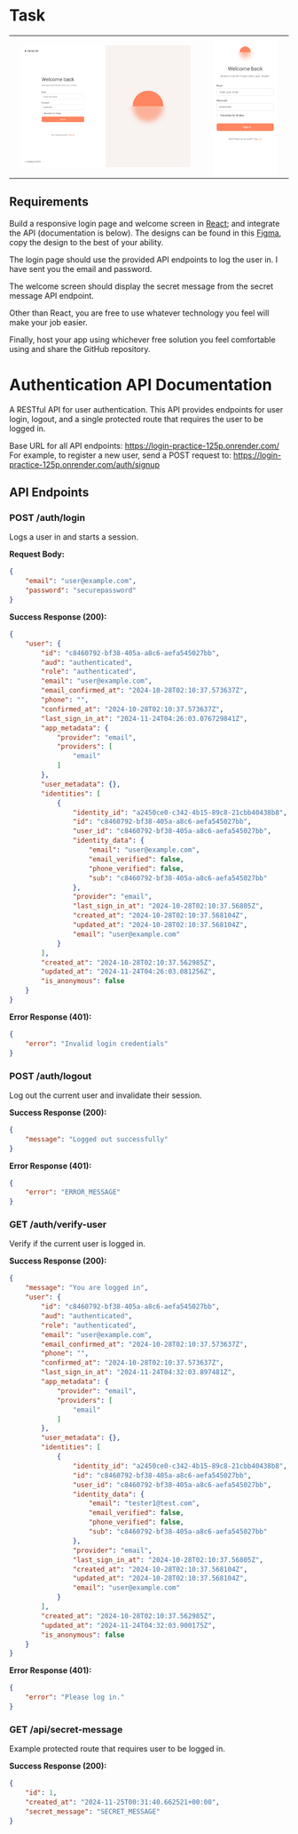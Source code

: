 # Task

<table>
  <tr>
    <td style="padding: 0 20px;"><img src="images/login_desktop.png"></td>
    <td style="padding: 0 20px;"><img src="images/login_mobile.png"></td>
  </tr>
</table>

## Requirements
Build a responsive login page and welcome screen in [React](https://react.dev/); and integrate the API (documentation is below). The designs can be found in this [Figma](https://www.figma.com/design/0cz9VnEOKG9fCUwGAnbsqM/Login?t=iXBhhKkqChyMq3Pt-1), copy the design to the best of your ability.

The login page should use the provided API endpoints to log the user in. I have sent you the email and password.

The welcome screen should display the secret message from the secret message API endpoint.

Other than React, you are free to use whatever technology you feel will make your job easier.

Finally, host your app using whichever free solution you feel comfortable using and share the GitHub repository.

# Authentication API Documentation

A RESTful API for user authentication. This API provides endpoints for user login, logout, and a single protected route that requires the user to be logged in.

Base URL for all API endpoints: https://login-practice-125p.onrender.com/
For example, to register a new user, send a POST request to: https://login-practice-125p.onrender.com/auth/signup

## API Endpoints

### POST /auth/login
Logs a user in and starts a session.

**Request Body:**
```json
{
    "email": "user@example.com",
    "password": "securepassword"
}
```

**Success Response (200):**
```json
{
    "user": {
        "id": "c8460792-bf38-405a-a8c6-aefa545027bb",
        "aud": "authenticated",
        "role": "authenticated",
        "email": "user@example.com",
        "email_confirmed_at": "2024-10-28T02:10:37.573637Z",
        "phone": "",
        "confirmed_at": "2024-10-28T02:10:37.573637Z",
        "last_sign_in_at": "2024-11-24T04:26:03.076729841Z",
        "app_metadata": {
            "provider": "email",
            "providers": [
                "email"
            ]
        },
        "user_metadata": {},
        "identities": [
            {
                "identity_id": "a2450ce0-c342-4b15-89c8-21cbb40438b8",
                "id": "c8460792-bf38-405a-a8c6-aefa545027bb",
                "user_id": "c8460792-bf38-405a-a8c6-aefa545027bb",
                "identity_data": {
                    "email": "user@example.com",
                    "email_verified": false,
                    "phone_verified": false,
                    "sub": "c8460792-bf38-405a-a8c6-aefa545027bb"
                },
                "provider": "email",
                "last_sign_in_at": "2024-10-28T02:10:37.56805Z",
                "created_at": "2024-10-28T02:10:37.568104Z",
                "updated_at": "2024-10-28T02:10:37.568104Z",
                "email": "user@example.com"
            }
        ],
        "created_at": "2024-10-28T02:10:37.562985Z",
        "updated_at": "2024-11-24T04:26:03.081256Z",
        "is_anonymous": false
    }
}
```

**Error Response (401):**
```json
{
    "error": "Invalid login credentials"
}
```

### POST /auth/logout
Log out the current user and invalidate their session.

**Success Response (200):**
```json
{
    "message": "Logged out successfully"
}
```

**Error Response (401):**
```json
{
    "error": "ERROR_MESSAGE"
}
```

### GET /auth/verify-user

Verify if the current user is logged in.

**Success Response (200):**
```json
{
    "message": "You are logged in",
    "user": {
        "id": "c8460792-bf38-405a-a8c6-aefa545027bb",
        "aud": "authenticated",
        "role": "authenticated",
        "email": "user@example.com",
        "email_confirmed_at": "2024-10-28T02:10:37.573637Z",
        "phone": "",
        "confirmed_at": "2024-10-28T02:10:37.573637Z",
        "last_sign_in_at": "2024-11-24T04:32:03.897481Z",
        "app_metadata": {
            "provider": "email",
            "providers": [
                "email"
            ]
        },
        "user_metadata": {},
        "identities": [
            {
                "identity_id": "a2450ce0-c342-4b15-89c8-21cbb40438b8",
                "id": "c8460792-bf38-405a-a8c6-aefa545027bb",
                "user_id": "c8460792-bf38-405a-a8c6-aefa545027bb",
                "identity_data": {
                    "email": "tester1@test.com",
                    "email_verified": false,
                    "phone_verified": false,
                    "sub": "c8460792-bf38-405a-a8c6-aefa545027bb"
                },
                "provider": "email",
                "last_sign_in_at": "2024-10-28T02:10:37.56805Z",
                "created_at": "2024-10-28T02:10:37.568104Z",
                "updated_at": "2024-10-28T02:10:37.568104Z",
                "email": "user@example.com"
            }
        ],
        "created_at": "2024-10-28T02:10:37.562985Z",
        "updated_at": "2024-11-24T04:32:03.900175Z",
        "is_anonymous": false
    }
}
```

**Error Response (401):**
```json
{
    "error": "Please log in."
}
```

### GET /api/secret-message
Example protected route that requires user to be logged in.

**Success Response (200):**
```json
{
    "id": 1,
    "created_at": "2024-11-25T00:31:40.662521+00:00",
    "secret_message": "SECRET_MESSAGE"
}
```
